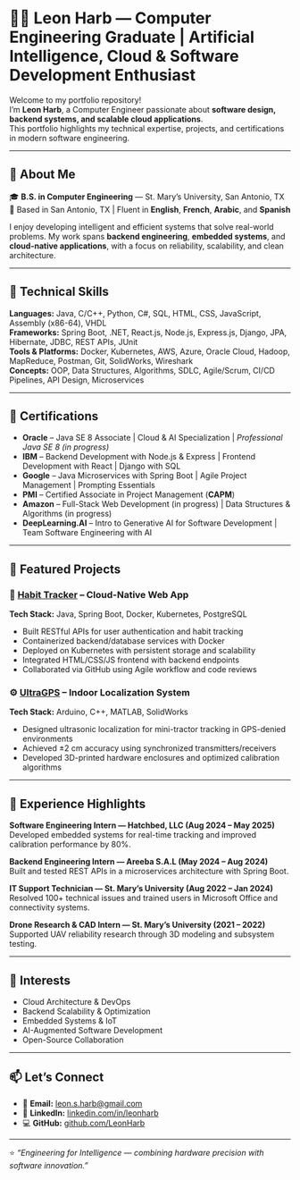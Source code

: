 # 👨‍💻 Leon Harb — Computer Engineering Graduate | Artificial Intelligence, Cloud & Software Development Enthusiast

Welcome to my portfolio repository!  
I’m **Leon Harb**, a Computer Engineer passionate about **software design, backend systems, and scalable cloud applications**.  
This portfolio highlights my technical expertise, projects, and certifications in modern software engineering.

---

## 🧠 About Me
🎓 **B.S. in Computer Engineering** — St. Mary’s University, San Antonio, TX  
📍 Based in San Antonio, TX | Fluent in **English**, **French**, **Arabic**, and **Spanish**

I enjoy developing intelligent and efficient systems that solve real-world problems. My work spans **backend engineering**, **embedded systems**, and **cloud-native applications**, with a focus on reliability, scalability, and clean architecture.

---

## 🧰 Technical Skills

**Languages:** Java, C/C++, Python, C#, SQL, HTML, CSS, JavaScript, Assembly (x86-64), VHDL  
**Frameworks:** Spring Boot, .NET, React.js, Node.js, Express.js, Django, JPA, Hibernate, JDBC, REST APIs, JUnit  
**Tools & Platforms:** Docker, Kubernetes, AWS, Azure, Oracle Cloud, Hadoop, MapReduce, Postman, Git, SolidWorks, Wireshark  
**Concepts:** OOP, Data Structures, Algorithms, SDLC, Agile/Scrum, CI/CD Pipelines, API Design, Microservices  

---

## 🧾 Certifications

- **Oracle** – Java SE 8 Associate | Cloud & AI Specialization | *Professional Java SE 8 (in progress)*  
- **IBM** – Backend Development with Node.js & Express | Frontend Development with React | Django with SQL  
- **Google** – Java Microservices with Spring Boot | Agile Project Management | Prompting Essentials  
- **PMI** – Certified Associate in Project Management (**CAPM**)  
- **Amazon** – Full-Stack Web Development (in progress) | Data Structures & Algorithms (in progress)  
- **DeepLearning.AI** – Intro to Generative AI for Software Development | Team Software Engineering with AI  

---

## 🚀 Featured Projects

### 🧩 [Habit Tracker](https://github.com/LeonHarb/habit-tracker) – Cloud-Native Web App
**Tech Stack:** Java, Spring Boot, Docker, Kubernetes, PostgreSQL  
- Built RESTful APIs for user authentication and habit tracking  
- Containerized backend/database services with Docker  
- Deployed on Kubernetes with persistent storage and scalability  
- Integrated HTML/CSS/JS frontend with backend endpoints  
- Collaborated via GitHub using Agile workflow and code reviews  

### ⚙️ [UltraGPS](https://github.com/LeonHarb/UltraGPS-Indoor-Localization-System) – Indoor Localization System
**Tech Stack:** Arduino, C++, MATLAB, SolidWorks  
- Designed ultrasonic localization for mini-tractor tracking in GPS-denied environments  
- Achieved ±2 cm accuracy using synchronized transmitters/receivers  
- Developed 3D-printed hardware enclosures and optimized calibration algorithms  


---

## 🧪 Experience Highlights

**Software Engineering Intern — Hatchbed, LLC (Aug 2024 – May 2025)**  
Developed embedded systems for real-time tracking and improved calibration performance by 80%.

**Backend Engineering Intern — Areeba S.A.L (May 2024 – Aug 2024)**  
Built and tested REST APIs in a microservices architecture with Spring Boot.

**IT Support Technician — St. Mary’s University (Aug 2022 – Jan 2024)**  
Resolved 100+ technical issues and trained users in Microsoft Office and connectivity systems.

**Drone Research & CAD Intern — St. Mary’s University (2021 – 2022)**  
Supported UAV reliability research through 3D modeling and subsystem testing.

---

## 🧭 Interests
- Cloud Architecture & DevOps  
- Backend Scalability & Optimization  
- Embedded Systems & IoT  
- AI-Augmented Software Development  
- Open-Source Collaboration  

---

## 📫 Let’s Connect
- 📧 **Email:** [leon.s.harb@gmail.com](mailto:leon.s.harb@gmail.com)  
- 💼 **LinkedIn:** [linkedin.com/in/leonharb](https://www.linkedin.com/in/leonharb)  
- 💻 **GitHub:** [github.com/LeonHarb](https://github.com/LeonHarb)

---

⭐ *“Engineering for Intelligence — combining hardware precision with software innovation.”*  

